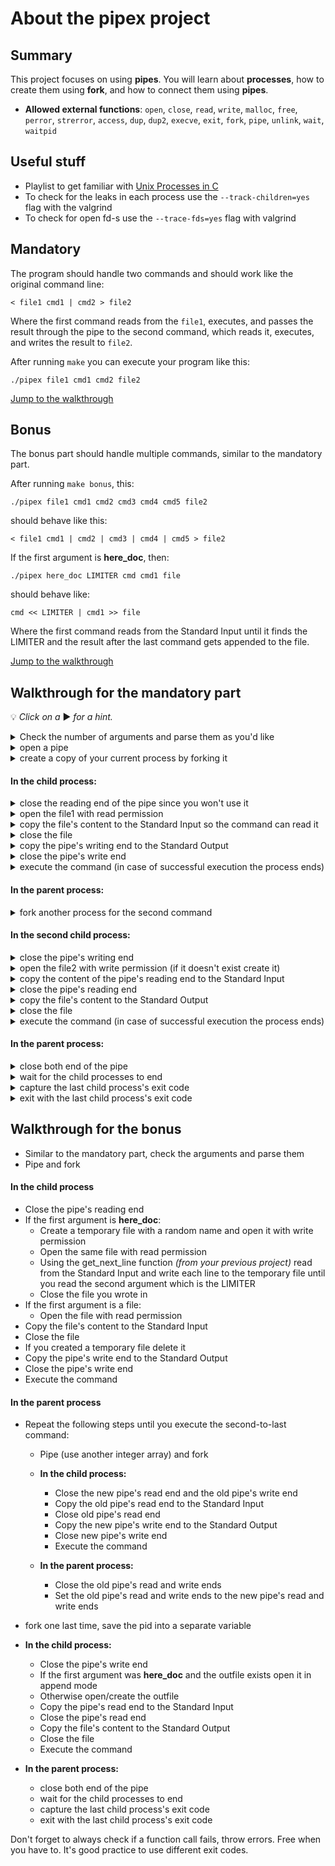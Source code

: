 # About the pipex project

## Summary
This project focuses on using **pipes**. You will learn about **processes**, how to create them using **fork**, and how to connect them using **pipes**.
- **Allowed external functions**: `open`, `close`, `read`, `write`, `malloc`, `free`, `perror`, `strerror`, `access`, `dup`, `dup2`, `execve`, `exit`, `fork`, `pipe`, `unlink`, `wait`, `waitpid`


## Useful stuff
- Playlist to get familiar with [Unix Processes in C](https://youtube.com/playlist?list=PLfqABt5AS4FkW5mOn2Tn9ZZLLDwA3kZUY&si=iyDYLxQotEdMbpUW)
- To check for the leaks in each process use the `--track-children=yes` flag with the valgrind
- To check for open fd-s use the `--trace-fds=yes` flag with valgrind

## Mandatory
The program should handle two commands and should work like the original command line:

`< file1 cmd1 | cmd2 > file2`

Where the first command reads from the `file1`, executes, and passes the result through the pipe to the second command, which reads it, executes, and writes the result to `file2`.

After running `make` you can execute your program like this:

`./pipex file1 cmd1 cmd2 file2`

[Jump to the walkthrough](#walkthrough-for-the-mandatory-part)

## Bonus
The bonus part should handle multiple commands, similar to the mandatory part. 

After running `make bonus`, this:

`./pipex file1 cmd1 cmd2 cmd3 cmd4 cmd5 file2`

should behave like this:

`< file1 cmd1 | cmd2 | cmd3 | cmd4 | cmd5 > file2`

If the first argument is **here_doc**, then:

`./pipex here_doc LIMITER cmd cmd1 file`

should behave like:

`cmd << LIMITER | cmd1 >> file`

Where the first command reads from the Standard Input until it finds the LIMITER and the result after the last command gets appended to the file.

[Jump to the walkthrough](#walkthrough-for-the-bonus)

## Walkthrough for the mandatory part 

💡 *Click on a* ▶ *for a hint.*

<details><summary> Check the number of arguments and parse them as you'd like</summary>

- Declare your main like this:

	`int	main(int argc, char **argv, char **env);`

- The environment variables will be accessible through `env`, you can check environment variables in the terminal with the `env` command.
- You can find the absolute path to the executable commands in the `PATH` variable. (On Linux, they are usually in the `/bin` or `/usr/bin` folder, but do **NOT** hardcode the folder).
- Use the `access()` function to check if the file exists and is executable.
- Use `ft_split()` to create a list of arguments from the command for `execve()`.
- Use `ft_strjoin()` to join the folder and the first element of the argument list to get the absolute path (don't forget the `/` in between).
</details>
<details><summary>open a pipe </summary>

`int pipe_fd[2]; pipe(pipe_fd);`

*`pipe_fd[0]` is the pipe's reading end and the `pipe_fd[1]` is the writing end*
</details>
<details><summary>create a copy of your current process by forking it </summary>

`pid_t	pid; pid = fork();`

*it will create a child process with `pid == 0` and a parent process with `pid > 0`*
</details>

#### In the child process:
<details><summary>close the reading end of the pipe since you won't use it</summary>

`close(pipe_fd[0]);`
</details>
<details><summary>open the file1 with read permission </summary>

`fd = open(filename, O_RDONLY, 0777);`
</details>
<details><summary>copy the file's content to the Standard Input so the command can read it</summary>

`dup2(fd, STDIN_FILENO);`
</details>
<details><summary>close the file</summary>

`close(fd);`
</details>
<details><summary>copy the pipe's writing end to the Standard Output</summary>

`dup2(pipe_fd[1], STDOUT_FILENO);`
</details>
<details><summary>close the pipe's write end</summary>

`close(pipe_fd[1]);`
</details>
<details><summary>execute the command (in case of successful execution the process ends) </summary>

`execve(full_path_to_the_command, command_arguments_as_a_list, environment);`
</details>

#### In the parent process:
<details><summary>fork another process for the second command </summary>

`last_pid = fork();`
</details>

#### In the second child process:

<details><summary>close the pipe's writing end </summary>

`close(pipe_fd[1]);`
</details>
<details><summary>open the file2 with write permission (if it doesn't exist create it)</summary>

`fd = open(filename, O_WRONLY | O_CREAT | O_TRUNC, 0777);`
</details>
<details><summary>copy the content of the pipe's reading end to the Standard Input</summary>

`dup2(pipe_fd[0], STDIN_FILENO);`
</details>
<details><summary>close the pipe's reading end</summary>

`close(pipe_fd[0]);`
</details>
<details><summary>copy the file's content to the Standard Output</summary>

`dup2(fd, STDOUT_FILENO);`
</details>
<details><summary>close the file</summary>

`close(fd);`
</details>
<details><summary>execute the command (in case of successful execution the process ends) </summary>

`execve(full_path_to_the_command, command_arguments_as_a_list, environment);`
</details>

#### In the parent process:
<details><summary>close both end of the pipe</summary>

`close(pipe_fd[0]); close(pipe_fd[1]);`
</details>
<details><summary>wait for the child processes to end</summary>

`int status; while(wait(&status) > 0));`
</details>
<details><summary>capture the last child process's exit code</summary>

`waitpid(last_pid, &status, 0);`

`if (WIFEXITED(status))`

`exit_code = WEXITSTATUS(status);`
</details>
<details><summary>exit with the last child process's exit code</summary>

`exit(exit_code);`
</details>

## Walkthrough for the bonus
- Similar to the mandatory part, check the arguments and parse them
- Pipe and fork

#### In the child process
- Close the pipe's reading end
- If the first argument is **here_doc**:
	- Create a temporary file with a random name and open it with write permission
	- Open the same file with read permission
	- Using the get_next_line function *(from your previous project)* read from the Standard Input and write each line to the temporary file until you read the second argument which is the LIMITER
	- Close the file you wrote in
- If the first argument is a file:
	- Open the file with read permission
- Copy the file's content to the Standard Input
- Close the file
- If you created a temporary file delete it
- Copy the pipe's write end to the Standard Output
- Close the pipe's write end
- Execute the command

#### In the parent process

- Repeat the following steps until you execute the second-to-last command:
		
	- Pipe (use another integer array) and fork
	- **In the child process:**
		
		-  Close the new pipe's read end and the old pipe's write end
		- Copy the old pipe's read end to the Standard Input
		- Close old pipe's read end
		- Copy the new pipe's write end to the Standard Output
		- Close new pipe's write end
		- Execute the command
	- **In the parent process:**
		
		- Close the old pipe's read and write ends
		- Set the old pipe's read and write ends to the new pipe's read and write ends
- fork one last time, save the pid into a separate variable
- **In the child process:**
	- Close the pipe's write end
	- If the first argument was **here_doc** and the outfile exists open it in append mode
	- Otherwise open/create the outfile
	- Copy the pipe's read end to the Standard Input
	- Close the pipe's read end
	- Copy the file's content to the Standard Output
	- Close the file
	- Execute the command
- **In the parent process:**
	- close both end of the pipe
	- wait for the child processes to end
	- capture the last child process's exit code
	- exit with the last child process's exit code

Don't forget to always check if a function call fails, throw errors. Free when you have to. It's good practice to use different exit codes.
